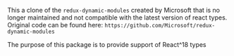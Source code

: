 This a clone of the `redux-dynamic-modules` created by Microsoft that is no longer maintained and not compatible with the latest version of react types.
Original code can be found here: `https://github.com/Microsoft/redux-dynamic-modules`

The purpose of this package is to provide support of React^18 types

